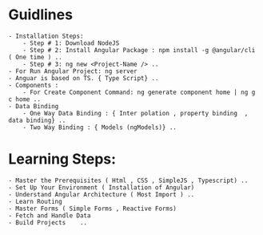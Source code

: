 # Guidlines 
    - Installation Steps:
        - Step # 1: Download NodeJS 
        - Step # 2: Install Angular Package : npm install -g @angular/cli ( One time ) ..
        - Step # 3: ng new <Project-Name /> ..
    - For Run Angular Project: ng server 
    - Anguar is based on TS. { Type Script} ..
    - Components :
        - For Create Component Command: ng generate component home | ng g c home ..
    - Data Binding
        - One Way Data Binding : { Inter polation , property binding  , data binding} ..
        - Two Way Binding : { Models (ngModels)} ..
# Learning Steps:
    - Master the Prerequisites ( Html , CSS , SimpleJS , Typescript) ..
    - Set Up Your Environment ( Installation of Angular)
    - Understand Angular Architecture ( Most Import ) ..
    - Learn Routing
    - Master Forms ( Simple Forms , Reactive Forms)
    - Fetch and Handle Data
    - Build Projects    .. 